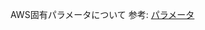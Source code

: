 AWS固有パラメータについて
参考: [パラメータ](https://docs.aws.amazon.com/ja_jp/AWSCloudFormation/latest/UserGuide/parameters-section-structure.html)